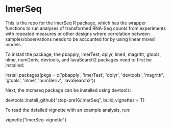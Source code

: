 # lmerSeq
This is the repo for the lmerSeq R package, which has the wrapper functions to run analyses of transformed RNA-Seq counts from experiments with repeated measures or other designs where correlation between samples/observations needs to be accounted for by using linear mixed models.

To install the package, the pbapply, lmerTest, dplyr, lme4, magrittr, gtools, nlme, numDeriv, devtools, and lavaSearch2 packages need to first be installed:

install.packages(pkgs = c('pbapply', 'lmerTest', 'dplyr', 'devtools', 'magrittr', 'gtools', 'nlme', 'numDeriv', 'lavaSearch2'))

Next, the mcmseq package can be installed using devtools:

devtools::install_github("stop-pre16/lmerSeq", build_vignettes = T)

To read the detailed vignette with an example analysis, run:

vignette("lmerSeq-vignette")
